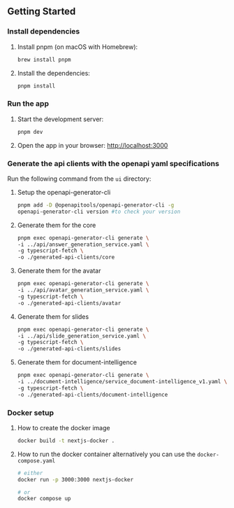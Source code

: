 ## Getting Started

### Install dependencies

1. Install pnpm (on macOS with Homebrew):
    ```bash
    brew install pnpm
    ```
2. Install the dependencies:
    ```bash
    pnpm install
    ```

### Run the app

1. Start the development server:
    ```bash
    pnpm dev
    ```
2. Open the app in your browser: [http://localhost:3000](http://localhost:3000)


### Generate the api clients with the openapi yaml specifications

Run the following command from the `ui` directory:

1. Setup the openapi-generator-cli
    ```bash
    pnpm add -D @openapitools/openapi-generator-cli -g
    openapi-generator-cli version #to check your version
    ```

2. Generate them for the core
    ```bash
    pnpm exec openapi-generator-cli generate \
    -i ../api/answer_generation_service.yaml \
    -g typescript-fetch \
    -o ./generated-api-clients/core
    ```
3. Generate them for the avatar
    ```bash
    pnpm exec openapi-generator-cli generate \
    -i ../api/avatar_generation_service.yaml \
    -g typescript-fetch \
    -o ./generated-api-clients/avatar
    ```
4. Generate them for slides
    ```bash
    pnpm exec openapi-generator-cli generate \
    -i ../api/slide_generation_service.yaml \
    -g typescript-fetch \
    -o ./generated-api-clients/slides
    ```

5. Generate them for document-intelligence
    ```bash
    pnpm exec openapi-generator-cli generate \
    -i ../document-intelligence/service_document-intelligence_v1.yaml \
    -g typescript-fetch \
    -o ./generated-api-clients/document-intelligence
    ```

### Docker setup
1. How to create the docker image
    ```bash
    docker build -t nextjs-docker .
    ```
2. How to run the docker container alternatively you can use the `docker-compose.yaml`
    ```bash
    # either 
    docker run -p 3000:3000 nextjs-docker

    # or
    docker compose up
    ```
